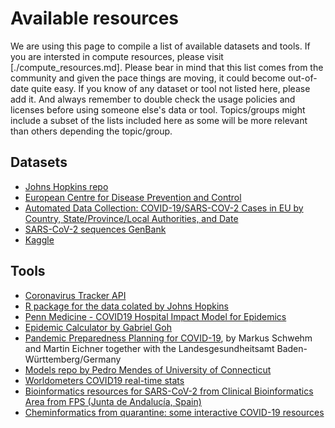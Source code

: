 # Available resources

We are using this page to compile a list of available datasets and tools. If you are intersted in compute resources, please visit [./compute_resources.md]. Please bear in mind that this list comes from the community and given the pace things are moving, it could become out-of-date quite easy. If you know of any dataset or tool not listed here, please add it. And always remember to double check the usage policies and licenses before using someone else's data or tool. Topics/groups might include a subset of the lists included here as some will be more relevant than others depending the topic/group.

## Datasets 
- [Johns Hopkins repo](https://github.com/CSSEGISandData/COVID-19/tree/master/who_covid_19_situation_reports)
- [European Centre for Disease Prevention and Control](https://www.ecdc.europa.eu/en/publications-data/download-todays-data-geographic-distribution-covid-19-cases-worldwide)
- [Automated Data Collection: COVID-19/SARS-COV-2 Cases in EU by Country, State/Province/Local Authorities, and Date](https://github.com/covid19-eu-zh/covid19-eu-data)
- [SARS-CoV-2 sequences GenBank](https://www.ncbi.nlm.nih.gov/genbank/sars-cov-2-seqs/)
- [Kaggle](https://www.kaggle.com/covid19)

## Tools
- [Coronavirus Tracker API](https://github.com/ExpDev07/coronavirus-tracker-api)
- [R package for the data colated by Johns Hopkins](https://github.com/rOpenStats/COVID19)
- [Penn Medicine - COVID19 Hospital Impact Model for Epidemics](https://penn-chime.phl.io/)
- [Epidemic Calculator by Gabriel Goh](https://gabgoh.github.io/COVID/)
- [Pandemic Preparedness Planning for COVID-19](http://covidsim.de/), by Markus Schwehm and Martin Eichner together with the Landesgesundheitsamt Baden-Württemberg/Germany
- [Models repo by Pedro Mendes of University of Connecticut](https://github.com/pmendes/COVID19)
- [Worldometers COVID19 real-time stats](https://www.worldometers.info/coronavirus/)
- [Bioinformatics resources for SARS-CoV-2 from Clinical Bioinformatics Area from FPS (Junta de Andalucía, Spain)](http://www.clinbioinfosspa.es/CovidResources)
- [Cheminformatics from quarantine: some interactive COVID-19 resources](https://cheminf20.org/2020/03/28/cheminformatics-from-quarantine-some-interactive-covid-19-resources/)
